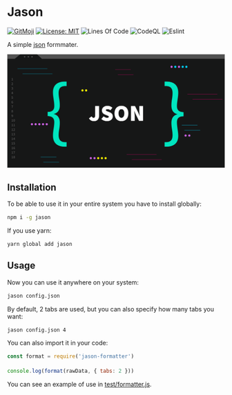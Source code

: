 # Jason

[![GitMoji](https://img.shields.io/badge/Gitmoji-%F0%9F%8E%A8%20-FFDD67.svg)](https://gitmoji.dev)
[![License: MIT](https://img.shields.io/badge/License-MIT-blue.svg)](https://opensource.org/licenses/MIT)
![Lines Of Code](https://img.shields.io/tokei/lines/github.com/UltiRequiem/jason-formatter?color=blue&label=Total%20Lines)
![CodeQL](https://github.com/UltiRequiem/jason-formatter/workflows/CodeQL/badge.svg)
![Eslint](https://github.com/UltiRequiem/jason-formatter/workflows/Eslint/badge.svg)

A simple [json](https://json.org) formmater.

![Cover](./assets/cover.png)

## Installation

To be able to use it in your entire system you have to install globally:

```bash
npm i -g jason
```

If you use yarn:

```bash
yarn global add jason
```

## Usage

Now you can use it anywhere on your system:

```bash
jason config.json
```

By default, 2 tabs are used, but you can also specify how many tabs you want:

```bash
jason config.json 4
```

You can also import it in your code:

```javascript
const format = require('jason-formatter')

console.log(format(rawData, { tabs: 2 }))
```

You can see an example of use in [test/formatter.js](./tests/formater.js).
